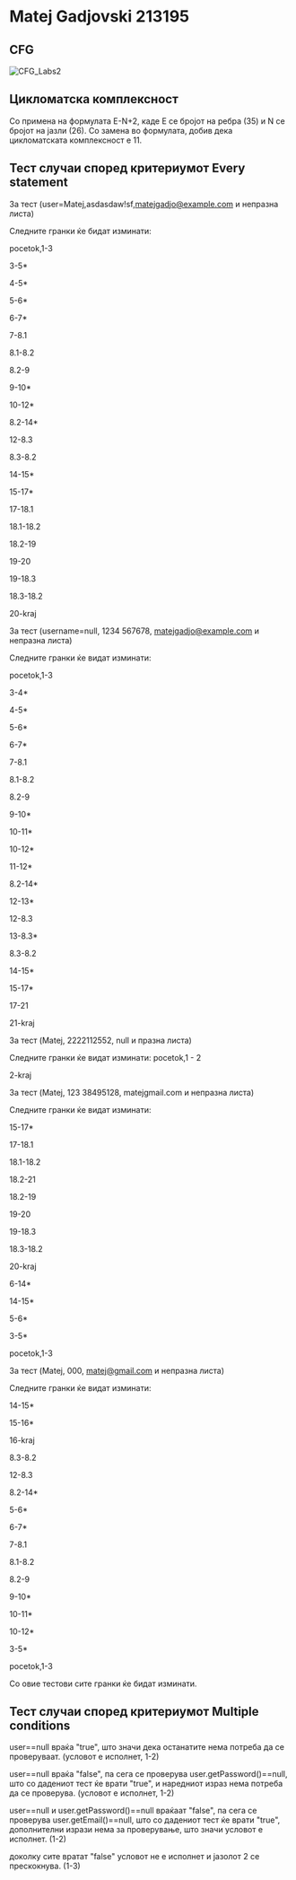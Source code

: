 # Matej Gadjovski 213195
## CFG

![CFG_Labs2](https://github.com/MatejGadjo/SI_2023_lab2_213195/blob/master/CFG_lab2.jpg)

## Цикломатска комплексност

Со примена на формулата Е-N+2, каде Е се бројот на ребра (35) и N се бројот на јазли (26). Со замена во формулата, добив дека цикломатската комплексност е 11.

## Тест случаи според критериумот Every statement

За тест (user=Matej,asdasdaw!sf,matejgadjo@example.com и непразна листа)

Следните гранки ќе бидат изминати:

pocetok,1-3

3-5*

4-5*

5-6*

6-7*

7-8.1

8.1-8.2

8.2-9

9-10*

10-12*

8.2-14*

12-8.3

8.3-8.2

14-15*

15-17*

17-18.1

18.1-18.2

18.2-19

19-20

19-18.3

18.3-18.2

20-kraj

За тест (username=null, 1234 567678, matejgadjo@example.com и непразна листа)

Следните гранки ќе видат изминати:

pocetok,1-3

3-4*

4-5*

5-6*

6-7*

7-8.1

8.1-8.2

8.2-9

9-10*

10-11*

10-12*

11-12*

8.2-14*

12-13*

12-8.3

13-8.3*

8.3-8.2

14-15*

15-17*

17-21

21-kraj

За тест (Matej, 2222112552, null и празна листа)

Следните гранки ќе видат изминати:
pocetok,1 - 2

2-kraj

За тест (Matej, 123 38495128, matejgmail.com и непразна листа)

Следните гранки ќе видат изминати:

15-17*

17-18.1

18.1-18.2

18.2-21

18.2-19

19-20

19-18.3

18.3-18.2

20-kraj

6-14*

14-15*

5-6*

3-5*

pocetok,1-3

За тест (Matej, 000, matej@gmail.com и непразна листа)

Следните гранки ќе видат изминати:

14-15*

15-16*

16-kraj

8.3-8.2

12-8.3

8.2-14*

5-6*

6-7*

7-8.1

8.1-8.2

8.2-9

9-10*

10-11*

10-12*

3-5*

pocetok,1-3

Со овие тестови сите гранки ќе бидат изминати.

## Тест случаи според критериумот Multiple conditions

user==null враќа "true", што значи дека останатите нема потреба да се проверуваат. (условот е исполнет, 1-2)

user==null враќа "false", па сега се проверува user.getPassword()==null, што со дадениот тест ќе врати "true", и наредниот израз нема потреба да се проверува. 
(условот е исполнет, 1-2)

user==null и user.getPassword()==null враќаат "false", па сега се проверува user.getEmail()==null, што со дадениот тест ќе врати "true", дополнителни изрази нема 
за проверување, што значи условот е исполнет. (1-2)

доколку сите вратат "false" условот не е исполнет и јазолот 2 се прескокнува. (1-3)

